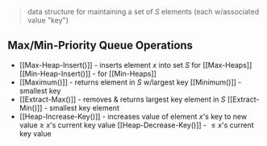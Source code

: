 >data structure for maintaining a set of $S$ elements (each w/associated value "key")


## Max/Min-Priority Queue Operations
- [[Max-Heap-Insert()]] - inserts element $x$ into set $S$ for [[Max-Heaps]]
	[[Min-Heap-Insert()]] - for [[Min-Heaps]]
- [[Maximum()]] - returns element in $S$ w/largest key
	[[Minimum()]] - smallest key
- [[Extract-Max()]] - removes & returns largest key element in $S$
	[[Extract-Min()]] - smallest key element
- [[Heap-Increase-Key()]] - increases value of element $x$'s key to new value $\ge$ $x$'s current key value
	[[Heap-Decrease-Key()]] - $\le x$'s current key value
